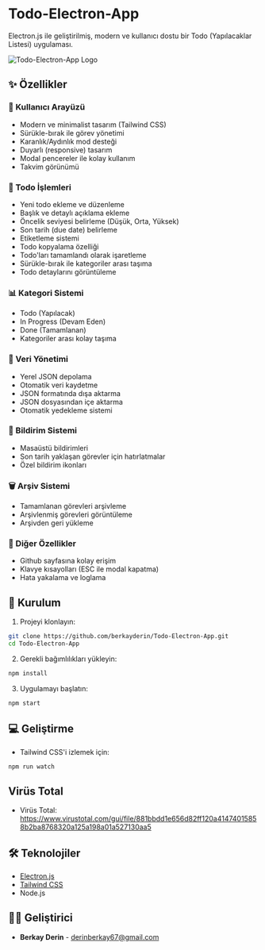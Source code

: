 # Todo-Electron-App

Electron.js ile geliştirilmiş, modern ve kullanıcı dostu bir Todo (Yapılacaklar Listesi) uygulaması.

![Todo-Electron-App Logo](src/assets/icon.ico)

## ✨ Özellikler

### 💫 Kullanıcı Arayüzü

- Modern ve minimalist tasarım (Tailwind CSS)
- Sürükle-bırak ile görev yönetimi
- Karanlık/Aydınlık mod desteği
- Duyarlı (responsive) tasarım
- Modal pencereler ile kolay kullanım
- Takvim görünümü

### 📝 Todo İşlemleri

- Yeni todo ekleme ve düzenleme
- Başlık ve detaylı açıklama ekleme
- Öncelik seviyesi belirleme (Düşük, Orta, Yüksek)
- Son tarih (due date) belirleme
- Etiketleme sistemi
- Todo kopyalama özelliği
- Todo'ları tamamlandı olarak işaretleme
- Sürükle-bırak ile kategoriler arası taşıma
- Todo detaylarını görüntüleme

### 📊 Kategori Sistemi

- Todo (Yapılacak)
- In Progress (Devam Eden)
- Done (Tamamlanan)
- Kategoriler arası kolay taşıma

### 📁 Veri Yönetimi

- Yerel JSON depolama
- Otomatik veri kaydetme
- JSON formatında dışa aktarma
- JSON dosyasından içe aktarma
- Otomatik yedekleme sistemi

### 🔔 Bildirim Sistemi

- Masaüstü bildirimleri
- Son tarih yaklaşan görevler için hatırlatmalar
- Özel bildirim ikonları

### 🗑️ Arşiv Sistemi

- Tamamlanan görevleri arşivleme
- Arşivlenmiş görevleri görüntüleme
- Arşivden geri yükleme

### 🔗 Diğer Özellikler

- Github sayfasına kolay erişim
- Klavye kısayolları (ESC ile modal kapatma)
- Hata yakalama ve loglama

## 🚀 Kurulum

1. Projeyi klonlayın:

```bash
git clone https://github.com/berkayderin/Todo-Electron-App.git
cd Todo-Electron-App
```

2. Gerekli bağımlılıkları yükleyin:

```bash
npm install
```

3. Uygulamayı başlatın:

```bash
npm start
```

## 💻 Geliştirme

- Tailwind CSS'i izlemek için:

```bash
npm run watch
```

## Virüs Total
- Virüs Total: https://www.virustotal.com/gui/file/881bbdd1e656d82ff120a41474015858b2ba8768320a125a198a01a527130aa5

## 🛠️ Teknolojiler

- [Electron.js](https://www.electronjs.org/)
- [Tailwind CSS](https://tailwindcss.com/)
- Node.js

## 👨‍💻 Geliştirici

- **Berkay Derin** - [derinberkay67@gmail.com](mailto:derinberkay67@gmail.com)
